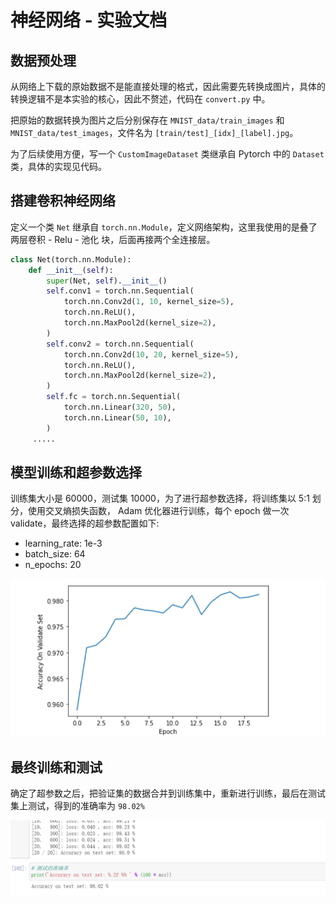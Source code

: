 # 神经网络 - 实验文档

## 数据预处理

从网络上下载的原始数据不是能直接处理的格式，因此需要先转换成图片，具体的转换逻辑不是本实验的核心，因此不赘述，代码在 `convert.py` 中。

把原始的数据转换为图片之后分别保存在 `MNIST_data/train_images` 和 `MNIST_data/test_images`，文件名为 `[train/test]_[idx]_[label].jpg`。

为了后续使用方便，写一个 `CustomImageDataset` 类继承自 Pytorch 中的 `Dataset` 类，具体的实现见代码。

## 搭建卷积神经网络

定义一个类 `Net` 继承自 `torch.nn.Module`，定义网络架构，这里我使用的是叠了两层卷积 - Relu - 池化 块，后面再接两个全连接层。

```python
class Net(torch.nn.Module):
    def __init__(self):
        super(Net, self).__init__()
        self.conv1 = torch.nn.Sequential(
            torch.nn.Conv2d(1, 10, kernel_size=5),
            torch.nn.ReLU(),
            torch.nn.MaxPool2d(kernel_size=2),
        )
        self.conv2 = torch.nn.Sequential(
            torch.nn.Conv2d(10, 20, kernel_size=5),
            torch.nn.ReLU(),
            torch.nn.MaxPool2d(kernel_size=2),
        )
        self.fc = torch.nn.Sequential(
            torch.nn.Linear(320, 50),
            torch.nn.Linear(50, 10),
        )
     .....
```

## 模型训练和超参数选择

训练集大小是 60000，测试集 10000，为了进行超参数选择，将训练集以 5:1 划分，使用交叉熵损失函数， Adam 优化器进行训练，每个 epoch 做一次 validate，最终选择的超参数配置如下:

- learning_rate: 1e-3
- batch_size: 64
- n_epochs: 20

![](./imgs/validate.png)

## 最终训练和测试

确定了超参数之后，把验证集的数据合并到训练集中，重新进行训练，最后在测试集上测试，得到的准确率为 `98.02%`

![](./imgs/acc.png)
